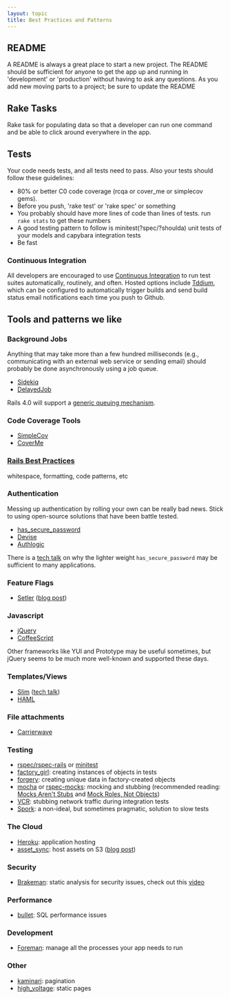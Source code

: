 ```yaml
---
layout: topic
title: Best Practices and Patterns
---
```


README
------

A README is always a great place to start a new project. The README should be
sufficient for anyone to get the app up and running in 'development' or
'production' without having to ask any questions. As you add new moving parts
to a project; be sure to update the README

Rake Tasks
----------

Rake task for populating data so that a developer can run one command and be
able to click around everywhere in the app.

Tests
-----

Your code needs tests, and all tests need to pass. Also your tests should follow these guidelines:

* 80% or better C0 code coverage (rcqa or cover_me or simplecov gems). 
* Before you push, 'rake test' or 'rake spec' or something
* You probably should have more lines of code than lines of tests. run `rake
  stats` to get these numbers
* A good testing pattern to follow is minitest(?spec/?shoulda) unit tests of
  your models and capybara integration tests
* Be fast

### Continuous Integration

All developers are encouraged to use [Continuous
Integration](http://en.wikipedia.org/wiki/Continuous_integration) to run test
suites automatically, routinely, and often. Hosted options include
[Tddium](http://www.tddium.com), which can be configured to automatically
trigger builds and send build status email notifications each time you push to
Github.

Tools and patterns we like
--------------------------

### Background Jobs

Anything that may take more than a few hundred milliseconds (e.g.,
communicating with an external web service or sending email) should probably be
done asynchronously using a job queue.

* [Sidekiq](https://github.com/mperham/sidekiq)
* [DelayedJob](https://github.com/collectiveidea/delayed_job)

Rails 4.0 will support a [generic queuing
mechanism](https://github.com/rails/rails/commit/602000be90e9935f4f4ee5acc096725d7b7c33e5).

### Code Coverage Tools 

* [SimpleCov](https://github.com/colszowka/simplecov)
* [CoverMe](https://github.com/markbates/cover_me)

### [Rails Best Practices](https://github.com/railsbp/rails_best_practices) 

whitespace, formatting, code patterns, etc

### Authentication 

Messing up authentication by rolling your own can be really bad news. Stick to
using open-source solutions that have been battle tested.

* [has_secure_password](http://railscasts.com/episodes/270-authentication-in-rails-3-1)
* [Devise](https://github.com/plataformatec/devise)
* [Authlogic](https://github.com/binarylogic/authlogic)

There is a [tech talk](http://vimeo.com/39498553) on why the lighter weight
`has_secure_password` may be sufficient to many applications.

### Feature Flags

* [Setler](https://github.com/ckdake/setler) ([blog
  post](http://highgroove.com/articles/2011/08/22/introducing-setler-for-feature-flags.html))

### Javascript

* [jQuery](http://jquery.com/)
* [CoffeeScript](http://coffeescript.org/)

Other frameworks like YUI and Prototype may be useful sometimes, but jQuery
seems to be much more well-known and supported these days.

### Templates/Views

* [Slim](http://slim-lang.com/) ([tech talk](http://vimeo.com/33802242))
* [HAML](http://haml-lang.com/)

### File attachments 

* [Carrierwave](https://github.com/jnicklas/carrierwave)

### Testing

* [rspec/rspec-rails](https://github.com/rspec/rspec-rails) or
  [minitest](https://github.com/seattlerb/minitest)
* [factory_girl](https://github.com/thoughtbot/factory_girl_rails): creating
  instances of objects in tests
* [forgery](https://github.com/sevenwire/forgery): creating unique data in
  factory-created objects
* [mocha](https://github.com/floehopper/mocha) or
  [rspec-mocks](https://github.com/rspec/rspec-mocks): mocking and stubbing
  (recommended reading: [Mocks Aren't
  Stubs](http://www.martinfowler.com/articles/mocksArentStubs.html) and [Mock
  Roles, Not
  Objects](http://www.mockobjects.com/files/mockrolesnotobjects.pdf))
* [VCR](https://github.com/myronmarston/vcr): stubbing network traffic during
  integration tests
* [Spork](https://github.com/sporkrb/spork): a non-ideal, but sometimes
  pragmatic, solution to slow tests
  
### The Cloud

* [Heroku](http://www.heroku.com/): application hosting
* [asset_sync](https://github.com/rumblelabs/asset_sync): host assets on S3
  ([blog
  post](http://ckdake.com/content/2011/rails-31-assets-on-s3-with-https.html))

### Security

* [Brakeman](https://github.com/presidentbeef/brakeman): static analysis for
  security issues, check out this [video](http://vimeo.com/35766582)

### Performance

* [bullet](https://github.com/flyerhzm/bullet): SQL performance issues

### Development

* [Foreman](https://github.com/ddollar/foreman): manage all the processes your
  app needs to run

### Other
  
* [kaminari](https://github.com/amatsuda/kaminari): pagination
* [high_voltage](https://github.com/thoughtbot/high_voltage): static pages
